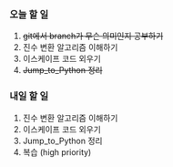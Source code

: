 ### 오늘 할 일
1. ~~git에서 branch가 무슨 의미인지 공부하기~~
2. 진수 변환 알고리즘 이해하기
3. 이스케이프 코드 외우기
4. ~~Jump_to_Python 정리~~

### 내일 할 일
1. 진수 변환 알고리즘 이해하기
2. 이스케이프 코드 외우기
3. Jump_to_Python 정리
4. 복습 (high priority)